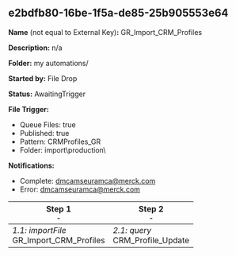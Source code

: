 ## e2bdfb80-16be-1f5a-de85-25b905553e64

**Name** (not equal to External Key)**:** GR_Import_CRM_Profiles

**Description:** n/a

**Folder:** my automations/

**Started by:** File Drop

**Status:** AwaitingTrigger

**File Trigger:**

* Queue Files: true
* Published: true
* Pattern: CRMProfiles_GR
* Folder:  import\production\

**Notifications:**

* Complete: dmcamseuramca@merck.com
* Error: dmcamseuramca@merck.com

| Step 1<br>_<small>-</small>_ | Step 2<br>_<small>-</small>_ |
| --- | --- |
| _1.1: importFile_<br>GR_Import_CRM_Profiles | _2.1: query_<br>CRM_Profile_Update |
